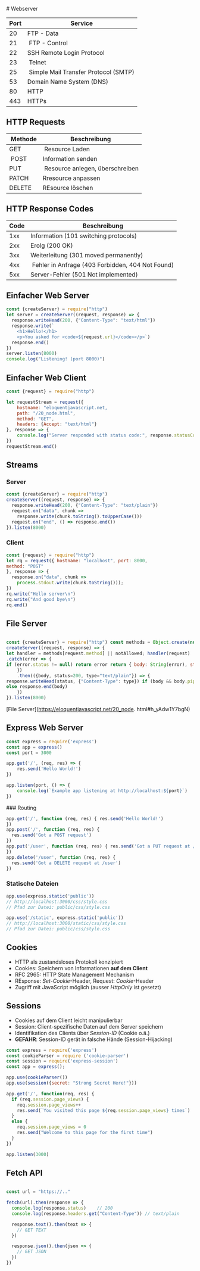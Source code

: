 # Webserver

| Port | Service |
|---|---|
| 20 | FTP - Data |
| 21 | FTP - Control |
| 22 | SSH Remote Login Protocol |
| 23 | Telnet |
| 25 | Simple Mail Transfer Protocol (SMTP) |
| 53 | Domain Name System (DNS) |
| 80 | HTTP |
| 443 | HTTPs |

## HTTP Requests 

| Methode | Beschreibung |
|--|--|
| GET | Resource Laden |
| POST | Information senden |
| PUT | Resource anlegen, überschreiben |
| PATCH | Rresource anpassen |
| DELETE | REsource löschen |

## HTTP Response Codes

| Code | Beschreibung |
|---|--|
| 1xx | Information (101 switching protocols) |
| 2xx | Erolg (200 OK) |
| 3xx | Weiterleitung (301 moved permanently) |
| 4xx | Fehler in Anfrage (403 Forbidden, 404 Not Found) |
| 5xx | Server-Fehler (501 Not implemented) |

## Einfacher Web Server
```javascript
const {createServer} = require("http")
let server = createServer((request, response) => {
  response.writeHead(200, {"Content-Type": "text/html"})
  response.write(`
    <h1>Hello!</h1>
    <p>You asked for <code>${request.url}</code></p>`)
  response.end()
})
server.listen(8000)
console.log("Listening! (port 8000)")

```

## Einfacher Web Client

```javascript
const {request} = require("http")

let requestStream = request({
    hostname: "eloquentjavascript.net,
    path: "/20_node.html",
    method: "GET",
    headers: {Accept: "text/html"}
}, response => {
    console.log("Server responded with status code:", response.statusCode);
})
requestStream.end()
```

## Streams

### Server

```javascript
const {createServer} = require("http")
createServer((request, response) => {
  response.writeHead(200, {"Content-Type": "text/plain"})
  request.on("data", chunk =>
    response.write(chunk.toString().toUpperCase()))
  request.on("end", () => response.end())
}).listen(8000)
```

### Client

```javascript
const {request} = require("http")
let rq = request({ hostname: "localhost", port: 8000,
method: "POST"
}, response => {
  response.on("data", chunk =>
    process.stdout.write(chunk.toString()));
})
rq.write("Hello server\n")
rq.write("And good bye\n")
rq.end()
```

## File Server

```javascript

const {createServer} = require("http") const methods = Object.create(null)
createServer((request, response) => {
let handler = methods[request.method] || notAllowed; handler(request)
.catch(error => {
if (error.status != null) return error return { body: String(error), status: 500 }
    })
    .then(({body, status=200, type="text/plain"}) => {
response.writeHead(status, {"Content-Type": type}) if (body && body.pipe) body.pipe(response)
else response.end(body)
    })
}).listen(8000)
```

[File Server](https://eloquentjavascript.net/20_node.
html#h_yAdw1Y7bgN)


## Express Web Server

```javascript
const express = require('express')
const app = express()
const port = 3000

app.get('/', (req, res) => {
    res.send('Hello World!')
})

app.listen(port, () => {
    console.log(`Example app listening at http://localhost:${port}`)
})
```

### Routing

```javascript
app.get('/', function (req, res) { res.send('Hello World!')
})
app.post('/', function (req, res) {
  res.send('Got a POST request')
})
app.put('/user', function (req, res) { res.send('Got a PUT request at /user')
})
app.delete('/user', function (req, res) {
  res.send('Got a DELETE request at /user')
})
```

### Statische Dateien


```javascript
app.use(express.static('public'))
// http://localhost:3000/css/style.css
// Pfad zur Datei: public/css/style.css

app.use('/static', express.static('public'))
// http://localhost:3000/static/css/style.css
// Pfad zur Datei: public/css/style.css
```

## Cookies

- HTTP als zustandsloses Protokoll konzipiert
- Cookies: Speichern von Informationen **auf dem Client**
- RFC 2965: HTTP State Management Mechanism
- REsponse: *Set-Cookie*-Header, Request: *Cookie*-Header
- Zugriff mit JavaScript möglich (ausser *HttpOnly* ist gesetzt)

## Sessions

- Cookies auf dem Client leicht manipulierbar
- Session: Client-spezifische Daten auf dem Server speichern
- Identifikation des Clients über *Session-ID* (Cookie o.ä.)
- **GEFAHR**: Session-ID gerät in falsche Hände (Session-Hijacking)

```javascript
const express = require('express')
const cookieParser = require ('cookie-parser')
const session = require('express-session')
const app = express();

app.use(cookieParser())
app.use(session({secret: "Strong Secret Here!"}))

app.get('/', function(req, res) {
  if (req.session.page_views) {
    req.session.page_views++
    res.send(`You visited this page ${req.session.page_views} times`) 
  }
  else {
    req.session.page_views = 0
    res.send("Welcome to this page for the first time")
  }
})

app.listen(3000)
```

## Fetch API

```javascript

const url = "https://.."

fetch(url).then(response => {
  console.log(response.status)    // 200
  console.log(response.headers.get("Content-Type")) // text/plain

  response.text().then(text => {
    // GET TEXT
  })

  response.json().then(json => {
    // GET JSON
  })
})
```
